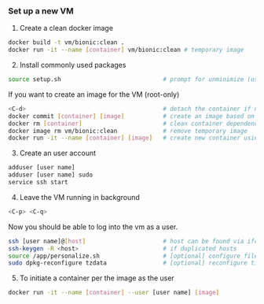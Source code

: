 ### Set up a new VM
1. Create a clean docker image
``` bash
docker build -t vm/bionic:clean .
docker run -it --name [container] vm/bionic:clean # temporary image
```

2. Install commonly used packages
``` bash
source setup.sh                             # prompt for unminimize (user log-in) 
```
  
If you want to create an image for the VM (root-only)
``` bash
<C-d>                                       # detach the container if not already
docker commit [container] [image]           # create an image based on the current VM state
docker rm [container]                       # clean container dependency
docker image rm vm/bionic:clean             # remove temporary image
docker run -it --name [container] [image]   # create new container using the created image
```

3. Create an user account
``` bash
adduser [user name]
adduser [user name] sudo
service ssh start
```

4. Leave the VM running in background
``` bash
<C-p> <C-q>
```
Now you should be able to log into the vm as a user. 
``` bash
ssh [user name]@[host]                      # host can be found via ifconfig
ssh-keygen -R <host>                        # if duplicated hosts
source /app/personalize.sh                  # [optional] configure files, e.g., gitconfig
sudo dpkg-reconfigure tzdata                # [optional] reconfigure time zone if needed
```

5. To initiate a container per the image as the user
``` bash
docker run -it --name [container] --user [user name] [image]
```
